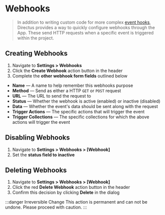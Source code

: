 # Webhooks

> In addition to writing custom code for more complex [event hooks](#), Directus provides a way to
> quickly configure webhooks through the App. These send HTTP requests when a specific event is
> triggered within the project.

## Creating Webhooks

1. Navigate to **Settings > Webhooks**
2. Click the **Create Webhook** action button in the header
3. Complete the **other webhook form fields** outlined below

-   **Name** — A name to help remember this webhooks purpose
-   **Method** — Send as either a HTTP `GET` or `POST` request
-   **URL** — The URL to send the request to
-   **Status** — Whether the webhook is active (enabled) or inactive (disabled)
-   **Data** — Whether the event's data should be sent along with the request
-   **Trigger Actions** — The specific actions that will trigger the event
-   **Trigger Collections** — The specific collections for which the above actions will trigger the
    event

## Disabling Webhooks

1. Navigate to **Settings > Webhooks > [Webhook]**
2. Set the **status field to inactive**

## Deleting Webhooks

1. Navigate to **Settings > Webhooks > [Webhook]**
2. Click the red **Delete Webhook** action button in the header
3. Confirm this decision by clicking **Delete** in the dialog

:::danger Irreversible Change This action is permanent and can not be undone. Please proceed with
caution. :::
